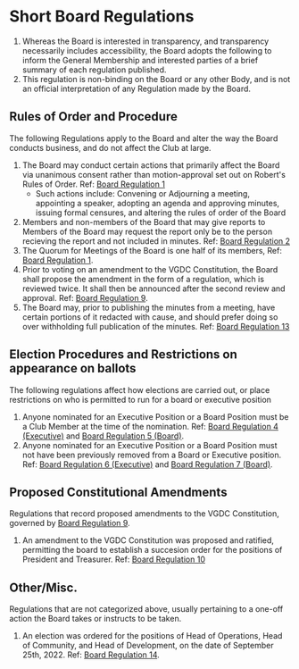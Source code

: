 # Short Board Regulations

1. Whereas the Board is interested in transparency, and transparency necessarily includes accessibility, the Board adopts the following to inform the General Membership and interested parties of a brief summary of each regulation published.
2. This regulation is non-binding on the Board or any other Body, and is not an official interpretation of any Regulation made by the Board.

## Rules of Order and Procedure

The following Regulations apply to the Board and alter the way the Board conducts business, and do not affect the Club at large.

1. The Board may conduct certain actions that primarily affect the Board via unanimous consent rather than motion-approval set out on Robert's Rules of Order. Ref: [Board Regulation 1](https://github.com/uwindsorvgdc/Governance/blob/main/Board/01-Procedural-Item-Approval.md)
    * Such actions include: Convening or Adjourning a meeting, appointing a speaker, adopting an agenda and approving minutes, issuing formal censures, and altering the rules of order of the Board
2. Members and non-members of the Board that may give reports to Members of the Board may request the report only be to the person recieving the report and not included in minutes. Ref: [Board Regulation 2](https://github.com/uwindsorvgdc/Governance/blob/main/Board/02-Repors.md)
3. The Quorum for Meetings of the Board is one half of its members, Ref: [Board Regulation 1](https://github.com/uwindsorvgdc/Governance/blob/main/Board/03-Meeting-Quorum.md).
4. Prior to voting on an amendment to the VGDC Constitution, the Board shall propose the amendment in the form of a regulation, which is reviewed twice. It shall then be announced after the second review and approval. Ref: [Board Regulation 9](https://github.com/uwindsorvgdc/Governance/blob/main/Board/09-Amendment-Process.md).
5. The Board may, prior to publishing the minutes from a meeting, have certain portions of it redacted with cause, and should prefer doing so over withholding full publication of the minutes. Ref: [Board Regulation 13](https://github.com/uwindsorvgdc/Governance/blob/main/Board/13-Redaction-Of-Minutes.md)

## Election Procedures and Restrictions on appearance on ballots

The following regulations affect how elections are carried out, or place restrictions on who is permitted to run for a board or executive position

1. Anyone nominated for an Executive Position or a Board Position must be a Club Member at the time of the nomination. Ref: [Board Regulation 4 (Executive)](https://github.com/uwindsorvgdc/Governance/blob/main/Board/04-Executive-Nominees-Club-Membership.md) and [Board Regulation 5 (Board)](https://github.dev/uwindsorvgdc/Governance/blob/main/Board/05-Board-Nominees-Club-Membership.md).
2. Anyone nominated for an Executive Position or a Board Position must not have been previously removed from a Board or Executive position. Ref: [Board Regulation 6 (Executive)](https://github.dev/uwindsorvgdc/Governance/blob/main/Board/06-Executive-Nominees-Not-Previously-Removed.md) and [Board Regulation 7 (Board)](https://github.dev/uwindsorvgdc/Governance/blob/main/Board/07-Board-Nominees-Not-Previously-Removed.md).

## Proposed Constitutional Amendments

Regulations that record proposed amendments to the VGDC Constitution, governed by [Board Regulation 9](https://github.com/uwindsorvgdc/Governance/blob/main/Board/09-Amendment-Process.md).

1. An amendment to the VGDC Constitution was proposed and ratified, permitting the board to establish a succesion order for the positions of President and Treasurer. Ref: [Board Regulation 10](https://github.dev/uwindsorvgdc/Governance/blob/main/Board/10-Amendment-Proposal-Succession.md)

## Other/Misc.

Regulations that are not categorized above, usually pertaining to a one-off action the Board takes or instructs to be taken.

1. An election was ordered for the positions of Head of Operations, Head of Community, and Head of Development, on the date of September 25th, 2022. Ref: [Board Regulation 14](https://github.dev/uwindsorvgdc/Governance/blob/main/Board/14-Board-Byelection-2022.md).
